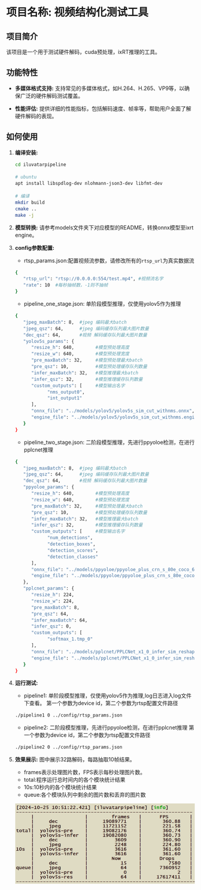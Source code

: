 # 项目名称: 视频结构化测试工具

## 项目简介
该项目是一个用于测试硬件解码，cuda预处理，ixRT推理的工具。

## 功能特性
- **多媒体格式支持:** 支持常见的多媒体格式，如H.264、H.265、VP9等，以确保广泛的硬件解码测试覆盖。
  
- **性能评估:** 提供详细的性能指标，包括解码速度、帧率等，帮助用户全面了解硬件解码的表现。

## 如何使用
1. **编译安装:**

   ```bash
   cd iluvatarpipeline

   # ubuntu
   apt install libspdlog-dev nlohmann-json3-dev libfmt-dev

   # 编译	
   mkdir build 
   cmake .. 
   make -j
   ```

2. **模型转换:**
   请参考models文件夹下对应模型的README，转换onnx模型至ixrt engine。

3. **config参数配置:**

   - rtsp_params.json:配置视频流参数，请修改所有的`rtsp_url`为真实数据流
   ```bash
   {
      "rtsp_url": "rtsp://0.0.0.0:554/test.mp4", #视频流名字
      "rate": 10  #每秒抽帧数，-1则不抽帧
   }
   ```

   - pipeline_one_stage.json: 单阶段模型推理，仅使用yolov5作为推理
   ```bash
   {
      "jpeg_maxBatch": 8,  #jpeg 编码最大batch
      "jpeg_qsz": 64,      #jpeg 编码缓存队列最大图片数量
      "dec_qsz": 64,       #视频 解码缓存队列最大图片数量
      "yolov5s_params": { 
         "resize_h": 640,        #模型预处理高度
         "resize_w": 640,        #模型预处理宽度
         "pre_maxBatch": 32,     #模型预处理最大batch
         "pre_qsz": 10,          #模型预处理缓存队列数量
         "infer_maxBatch": 32,   #模型推理最大batch
         "infer_qsz": 32,        #模型推理缓存队列数量
         "custom_outputs": [     #模型输出名字
               "nms_output0",
               "int_output1"
         ],
         "onnx_file": "../models/yolov5/yolov5s_sim_cut_withnms.onnx",   #模型onnx路径
         "engine_file": "../models/yolov5/yolov5s_sim_cut_withnms.engine"  #模型ixrt engine路径
      }
   }
   ```

   - pipeline_two_stage.json: 二阶段模型推理，先进行ppyoloe检测，在进行pplcnet推理
   ```bash
   {
      "jpeg_maxBatch": 8,  #jpeg 编码最大batch
      "jpeg_qsz": 64,      #jpeg 编码缓存队列最大图片数量
      "dec_qsz": 64,       #视频 解码缓存队列最大图片数量
      "ppyoloe_params": {
         "resize_h": 640,        #模型预处理高度
         "resize_w": 640,        #模型预处理宽度
         "pre_maxBatch": 32,     #模型预处理最大batch
         "pre_qsz": 10,          #模型预处理缓存队列数量
         "infer_maxBatch": 32,   #模型推理最大batch
         "infer_qsz": 32,        #模型推理缓存队列数量
         "custom_outputs": [     #模型输出名字
               "num_detections",
               "detection_boxes",
               "detection_scores",
               "detection_classes"
         ],
         "onnx_file": "../models/ppyoloe/ppyoloe_plus_crn_s_80e_coco_640x640_sim_cut_withnms.onnx",      #模型onnx路径
         "engine_file": "../models/ppyoloe/ppyoloe_plus_crn_s_80e_coco_640x640_sim_cut_withnms.engine"   #模型ixrt engine路径
      },
      "pplcnet_params": {
         "resize_h": 224,
         "resize_w": 224,
         "pre_maxBatch": 8,
         "pre_qsz": 64,
         "infer_maxBatch": 64,
         "infer_qsz": 0,
         "custom_outputs": [
               "softmax_1.tmp_0"
         ],
         "onnx_file": "../models/pplcnet/PPLCNet_x1_0_infer_sim_reshape.onnx",
         "engine_file": "../models/pplcnet/PPLCNet_x1_0_infer_sim_reshape.engine"
      }
   }
   ```
   

4. **运行测试:** 

   - pipeline1: 单阶段模型推理，仅使用yolov5作为推理,log日志进入log文件下查看。
   第一个参数为device id，第二个参数为rtsp配置文件路径
   ```bash
   ./pipeline1 0 ../config/rtsp_params.json
   ```

   - pipeline2: 二阶段模型推理，先进行ppyoloe检测，在进行pplcnet推理
   第一个参数为device id，第二个参数为rtsp配置文件路径
   ```bash
   ./pipeline2 0 ../config/rtsp_params.json
   ```

5. **效果展示:** 
   图中展示32路解码，每路抽取10帧结果。
   - frames表示处理图片数，FPS表示每秒处理图片数。
   - total:程序运行总时间内的各个模块统计结果
   - 10s:10秒内的各个模块统计结果
   - queue:各个模块队列中剩余的图片数和丢弃的图片数
   
   ![result](./result.png)
